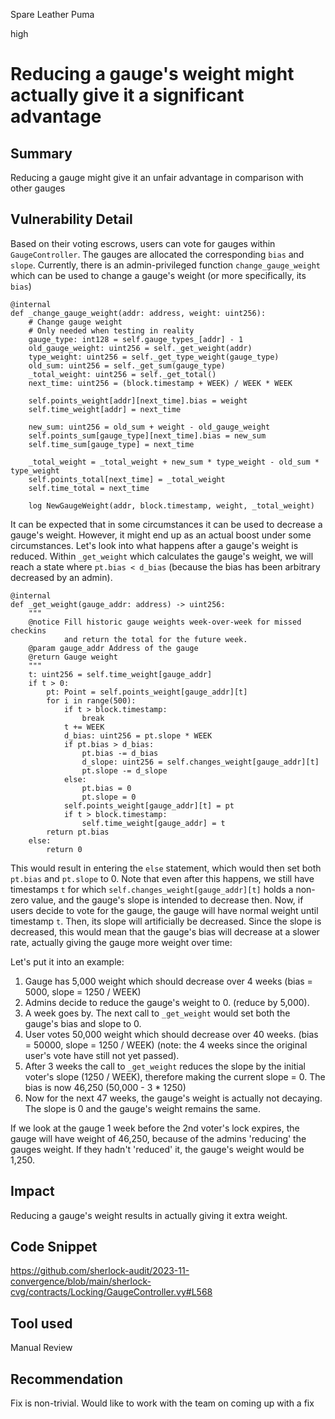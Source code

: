 Spare Leather Puma

high

# Reducing a gauge's weight might actually give it a significant advantage

## Summary
Reducing a gauge might give it an unfair advantage in comparison with other gauges

## Vulnerability Detail
Based on their voting escrows, users can vote for gauges within `GaugeController`. The gauges are allocated the corresponding `bias` and `slope`.
Currently, there is an admin-privileged function `change_gauge_weight` which can be used to change a gauge's weight (or more specifically, its `bias`) 
```solidity
@internal
def _change_gauge_weight(addr: address, weight: uint256):
    # Change gauge weight
    # Only needed when testing in reality
    gauge_type: int128 = self.gauge_types_[addr] - 1
    old_gauge_weight: uint256 = self._get_weight(addr)
    type_weight: uint256 = self._get_type_weight(gauge_type)
    old_sum: uint256 = self._get_sum(gauge_type)
    _total_weight: uint256 = self._get_total()
    next_time: uint256 = (block.timestamp + WEEK) / WEEK * WEEK

    self.points_weight[addr][next_time].bias = weight
    self.time_weight[addr] = next_time

    new_sum: uint256 = old_sum + weight - old_gauge_weight
    self.points_sum[gauge_type][next_time].bias = new_sum
    self.time_sum[gauge_type] = next_time

    _total_weight = _total_weight + new_sum * type_weight - old_sum * type_weight
    self.points_total[next_time] = _total_weight
    self.time_total = next_time

    log NewGaugeWeight(addr, block.timestamp, weight, _total_weight)
```
It can be expected that in some circumstances it can be used to decrease a gauge's weight. However, it might end up as an actual boost under some circumstances.
Let's look into what happens after a gauge's weight is reduced.
Within `_get_weight` which calculates the gauge's weight, we will reach a state where `pt.bias < d_bias` (because the bias has been arbitrary decreased by an admin). 
```solidity
@internal
def _get_weight(gauge_addr: address) -> uint256:
    """
    @notice Fill historic gauge weights week-over-week for missed checkins
            and return the total for the future week.
    @param gauge_addr Address of the gauge
    @return Gauge weight
    """
    t: uint256 = self.time_weight[gauge_addr]
    if t > 0:
        pt: Point = self.points_weight[gauge_addr][t]
        for i in range(500):
            if t > block.timestamp:
                break
            t += WEEK
            d_bias: uint256 = pt.slope * WEEK
            if pt.bias > d_bias:
                pt.bias -= d_bias
                d_slope: uint256 = self.changes_weight[gauge_addr][t]
                pt.slope -= d_slope
            else:
                pt.bias = 0
                pt.slope = 0
            self.points_weight[gauge_addr][t] = pt
            if t > block.timestamp:
                self.time_weight[gauge_addr] = t
        return pt.bias
    else:
        return 0
```
This would result in entering the `else` statement, which would then set both `pt.bias` and `pt.slope` to 0. Note that even after this happens, we still have timestamps `t` for which `self.changes_weight[gauge_addr][t]` holds a non-zero value, and the gauge's slope is intended to decrease then.
Now, if users decide to vote for the gauge, the gauge will have normal weight until timestamp `t`. Then, its slope will artificially be decreased. Since the slope is decreased, this would mean that the gauge's bias will decrease at a slower rate, actually giving the gauge  more weight over time: 

Let's put it into an example: 
1. Gauge has 5,000 weight which should decrease over 4 weeks (bias = 5000, slope = 1250 / WEEK)
2. Admins decide to reduce the gauge's weight to 0. (reduce by 5,000).
3. A week goes by. The next call to `_get_weight` would set both the gauge's bias and slope to 0. 
4. User votes 50,000 weight which should decrease over 40 weeks. (bias = 50000, slope = 1250 / WEEK) (note: the 4 weeks since the original user's vote have still not yet passed).
5. After 3 weeks the call to `_get_weight` reduces the slope by the initial voter's slope (1250 / WEEK), therefore making the current slope = 0. The bias is now 46,250 (50,000 - 3 * 1250)
6. Now for the next 47 weeks, the gauge's weight is actually not decaying. The slope is 0 and the gauge's weight remains the same. 

If we look at the gauge 1 week before the 2nd voter's lock expires, the gauge will have weight of 46,250, because of the admins 'reducing' the gauges weight. If they hadn't 'reduced' it, the gauge's weight would be 1,250.


## Impact
Reducing a gauge's weight results in actually giving it extra weight.

## Code Snippet
https://github.com/sherlock-audit/2023-11-convergence/blob/main/sherlock-cvg/contracts/Locking/GaugeController.vy#L568

## Tool used

Manual Review

## Recommendation
Fix is non-trivial. Would like to work with the team on coming up with a fix